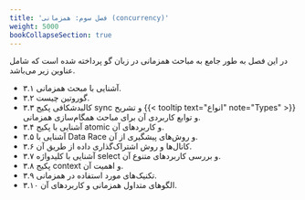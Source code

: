 ```yaml
---
title: 'فصل سوم: همزمانی (concurrency)'
weight: 5000
bookCollapseSection: true
---
```


در این فصل به طور جامع به مباحث همزمانی در زبان گو پرداخته شده است که شامل عناوین زیر می‌باشد.

- ۳.۱ آشنایی با مبحث همزمانی.
- ۳.۲ گوروتین چیست.
- ۳.۳ کالبدشکافی پکیج sync و تشریح {{< tooltip text="انواع" note="Types" >}}  و توابع کاربردی آن برای مباحث همگام‌سازی همزمانی.
- ۳.۴ آشنایی با پکیج atomic و کاربردهای آن.
- ۳.۵ آشنایی با Data Race و روش‌های پیشگیری از آن.
- ۳.۶ کانال‌ها و روش‌ اشتراک‌گذاری داده از طریق آن.
- ۳.۷ آشنایی با کلید‌واژه select و بررسی کاربردهای متنوع آن.
- ۳.۸ پکیج context و اهمیت آن.
- ۳.۹ تکنیک‌های مورد استفاده در همزمانی.
- ۳.۱۰ الگوهای متداول همزمانی و کاربردهای آن.